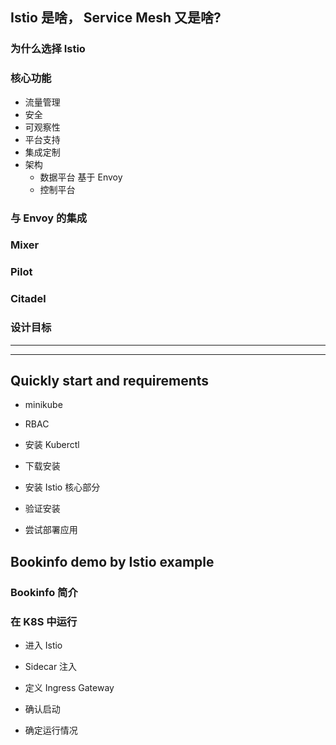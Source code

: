 ## Istio 是啥， Service Mesh 又是啥?

### 为什么选择 Istio 

### 核心功能
  
  * 流量管理
  * 安全
  * 可观察性
  * 平台支持
  * 集成定制
  * 架构
    * 数据平台 基于 Envoy
    * 控制平台

### 与 Envoy 的集成

### Mixer

### Pilot

### Citadel

### 设计目标
---


---

## Quickly start and requirements 

   * minikube

   * RBAC 

   * 安装 Kuberctl

   * 下载安装

   * 安装 Istio 核心部分

   * 验证安装

   * 尝试部署应用

## Bookinfo demo by Istio example

### Bookinfo 简介

### 在 K8S 中运行

  * 进入 Istio

  * Sidecar 注入

  * 定义 Ingress Gateway

  * 确认启动

  * 确定运行情况
